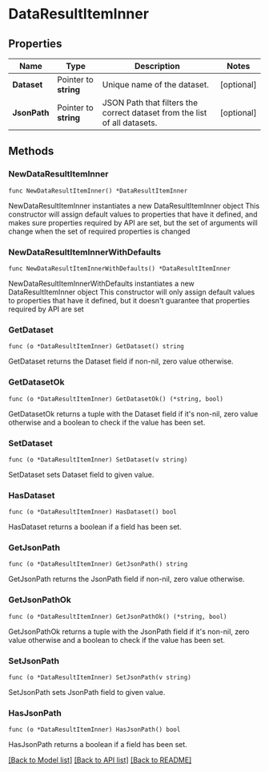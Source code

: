 # DataResultItemInner

## Properties

Name | Type | Description | Notes
------------ | ------------- | ------------- | -------------
**Dataset** | Pointer to **string** | Unique name of the dataset. | [optional] 
**JsonPath** | Pointer to **string** | JSON Path that filters the correct dataset from the list of all datasets. | [optional] 

## Methods

### NewDataResultItemInner

`func NewDataResultItemInner() *DataResultItemInner`

NewDataResultItemInner instantiates a new DataResultItemInner object
This constructor will assign default values to properties that have it defined,
and makes sure properties required by API are set, but the set of arguments
will change when the set of required properties is changed

### NewDataResultItemInnerWithDefaults

`func NewDataResultItemInnerWithDefaults() *DataResultItemInner`

NewDataResultItemInnerWithDefaults instantiates a new DataResultItemInner object
This constructor will only assign default values to properties that have it defined,
but it doesn't guarantee that properties required by API are set

### GetDataset

`func (o *DataResultItemInner) GetDataset() string`

GetDataset returns the Dataset field if non-nil, zero value otherwise.

### GetDatasetOk

`func (o *DataResultItemInner) GetDatasetOk() (*string, bool)`

GetDatasetOk returns a tuple with the Dataset field if it's non-nil, zero value otherwise
and a boolean to check if the value has been set.

### SetDataset

`func (o *DataResultItemInner) SetDataset(v string)`

SetDataset sets Dataset field to given value.

### HasDataset

`func (o *DataResultItemInner) HasDataset() bool`

HasDataset returns a boolean if a field has been set.

### GetJsonPath

`func (o *DataResultItemInner) GetJsonPath() string`

GetJsonPath returns the JsonPath field if non-nil, zero value otherwise.

### GetJsonPathOk

`func (o *DataResultItemInner) GetJsonPathOk() (*string, bool)`

GetJsonPathOk returns a tuple with the JsonPath field if it's non-nil, zero value otherwise
and a boolean to check if the value has been set.

### SetJsonPath

`func (o *DataResultItemInner) SetJsonPath(v string)`

SetJsonPath sets JsonPath field to given value.

### HasJsonPath

`func (o *DataResultItemInner) HasJsonPath() bool`

HasJsonPath returns a boolean if a field has been set.


[[Back to Model list]](../README.md#documentation-for-models) [[Back to API list]](../README.md#documentation-for-api-endpoints) [[Back to README]](../README.md)


